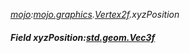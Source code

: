 _[mojo](../../modules/mojo/mojo-module.md):[mojo.graphics](../../modules/mojo/mojo-graphics.md).[Vertex2f](../../modules/mojo/mojo-graphics-vertex2f.md).xyzPosition_
##### Field xyzPosition:[std.geom.Vec3f](../../modules/std/std-geom-vec3f.md)
